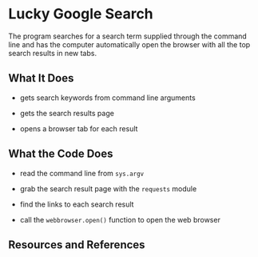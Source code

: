 # Lucky Google Search

The program searches for a search term supplied through the command line and has the computer automatically open the browser with all the top search results in new tabs.

## What It Does

* gets search keywords from command line arguments

* gets the search results page

* opens a browser tab for each result

## What the Code Does

* read the command line from `sys.argv`

* grab the search result page with the `requests` module

* find the links to each search result

* call the `webbrowser.open()` function to open the web browser

## Resources and References

